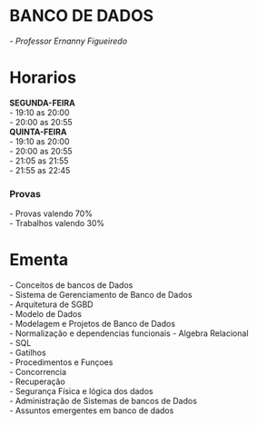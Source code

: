 # BANCO DE DADOS
<div>
    <p><i>- Professor Ernanny Figueiredo</i></p>

<H1>Horarios</H1>
<p><b>SEGUNDA-FEIRA</b><br>
- 19:10 as 20:00<br>
- 20:00 as 20:55<br>
<b>QUINTA-FEIRA</b><br>
- 19:10 as 20:00<br>
- 20:00 as 20:55<br>
- 21:05 as 21:55<br>
- 21:55 as 22:45</p>

<h3>Provas</h3>
<p>- Provas valendo 70%<br>
- Trabalhos valendo 30%</p>

<H1>Ementa</H1>
<p>- Conceitos de bancos de Dados<br>
- Sistema de Gerenciamento de Banco de Dados<br>
- Arquitetura de SGBD<br>
- Modelo de Dados<br>
- Modelagem e Projetos de Banco de Dados<br>
- Normalização e dependencias funcionais
- Algebra Relacional<br>
- SQL<br>
- Gatilhos<br>
- Procedimentos e Funçoes<br>
- Concorrencia<br>
- Recuperação<br>
- Segurança Física e lógica dos dados<br>
- Administração de Sistemas de bancos de Dados<br>
- Assuntos emergentes em banco de dados<br></p>
</div>